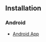 ## Installation

### Android

- [Android App](https://github.com/a-mythh/fpa-wipro/raw/main/installers/Fixed%20Point%20Adherence.apk)
